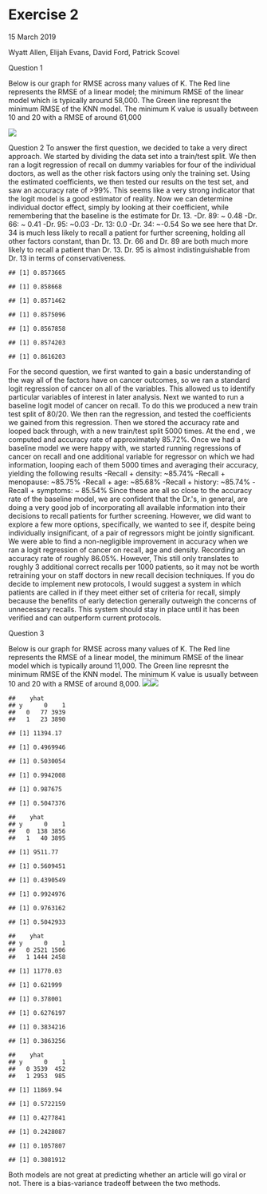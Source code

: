 Exercise 2
================
15 March 2019

Wyatt Allen, Elijah Evans, David Ford, Patrick Scovel

Question 1

Below is our graph for RMSE across many values of K. The Red line represents the RMSE of a linear model; the minimum RMSE of the linear model which is typically around 58,000. The Green line represnt the minimum RMSE of the KNN model. The minimum K value is usually between 10 and 20 with a RMSE of around 61,000

![](untitled2_files/figure-markdown_github/unnamed-chunk-2-1.png)

Question 2 To answer the first question, we decided to take a very direct approach. We started by dividing the data set into a train/test split. We then ran a logit regression of recall on dummy variables for four of the individual doctors, as well as the other risk factors using only the training set. Using the estimated coefficients, we then tested our results on the test set, and saw an accuracy rate of &gt;99%. This seems like a very strong indicator that the logit model is a good estimator of reality. Now we can determine individual doctor effect, simply by looking at their coefficient, while remembering that the baseline is the estimate for Dr. 13. -Dr. 89: ~ 0.48 -Dr. 66: ~ 0.41 -Dr. 95: ~0.03 -Dr. 13: 0.0 -Dr. 34: ~-0.54 So we see here that Dr. 34 is much less likely to recall a patient for further screening, holding all other factors constant, than Dr. 13. Dr. 66 and Dr. 89 are both much more likely to recall a patient than Dr. 13. Dr. 95 is almost indistinguishable from Dr. 13 in terms of conservativeness.

    ## [1] 0.8573665

    ## [1] 0.858668

    ## [1] 0.8571462

    ## [1] 0.8575096

    ## [1] 0.8567858

    ## [1] 0.8574203

    ## [1] 0.8616203

For the second question, we first wanted to gain a basic understanding of the way all of the factors have on cancer outcomes, so we ran a standard logit regression of cancer on all of the variables. This allowed us to identify particular variables of interest in later analysis. Next we wanted to run a baseline logit model of cancer on recall. To do this we produced a new train test split of 80/20. We then ran the regression, and tested the coefficients we gained from this regression. Then we stored the accuracy rate and looped back through, with a new train/test split 5000 times. At the end , we computed and accuracy rate of approximately 85.72%. Once we had a baseline model we were happy with, we started running regressions of cancer on recall and one additional variable for regressor on which we had information, looping each of them 5000 times and averaging their accuracy, yielding the following results -Recall + density: ~85.74% -Recall + menopause: ~85.75% -Recall + age: ~85.68% -Recall + history: ~85.74% -Recall + symptoms: ~ 85.54% Since these are all so close to the accuracy rate of the baseline model, we are confident that the Dr.'s, in general, are doing a very good job of incorporating all available information into their decisions to recall patients for further screening. However, we did want to explore a few more options, specifically, we wanted to see if, despite being individually insignificant, of a pair of regressors might be jointly significant. We were able to find a non-negligible improvement in accuracy when we ran a logit regression of cancer on recall, age and density. Recording an accuracy rate of roughly 86.05%. However, This still only translates to roughly 3 additional correct recalls per 1000 patients, so it may not be worth retraining your on staff doctors in new recall decision techniques. If you do decide to implement new protocols, I would suggest a system in which patients are called in if they meet either set of criteria for recall, simply because the benefits of early detection generally outweigh the concerns of unnecessary recalls. This system should stay in place until it has been verified and can outperform current protocols.

Question 3

Below is our graph for RMSE across many values of K. The Red line represents the RMSE of a linear model, the minimum RMSE of the linear model which is typically around 11,000. The Green line represnt the minimum RMSE of the KNN model. The minimum K value is usually between 10 and 20 with a RMSE of around 8,000. ![](untitled2_files/figure-markdown_github/unnamed-chunk-6-1.png)![](untitled2_files/figure-markdown_github/unnamed-chunk-6-2.png)

    ##    yhat
    ## y      0    1
    ##   0   77 3939
    ##   1   23 3890

    ## [1] 11394.17

    ## [1] 0.4969946

    ## [1] 0.5030054

    ## [1] 0.9942008

    ## [1] 0.987675

    ## [1] 0.5047376

    ##    yhat
    ## y      0    1
    ##   0  138 3856
    ##   1   40 3895

    ## [1] 9511.77

    ## [1] 0.5609451

    ## [1] 0.4390549

    ## [1] 0.9924976

    ## [1] 0.9763162

    ## [1] 0.5042933

    ##    yhat
    ## y      0    1
    ##   0 2521 1506
    ##   1 1444 2458

    ## [1] 11770.03

    ## [1] 0.621999

    ## [1] 0.378001

    ## [1] 0.6276197

    ## [1] 0.3834216

    ## [1] 0.3863256

    ##    yhat
    ## y      0    1
    ##   0 3539  452
    ##   1 2953  985

    ## [1] 11869.94

    ## [1] 0.5722159

    ## [1] 0.4277841

    ## [1] 0.2428087

    ## [1] 0.1057807

    ## [1] 0.3081912

Both models are not great at predicting whether an article will go viral or not. There is a bias-variance tradeoff between the two methods.
